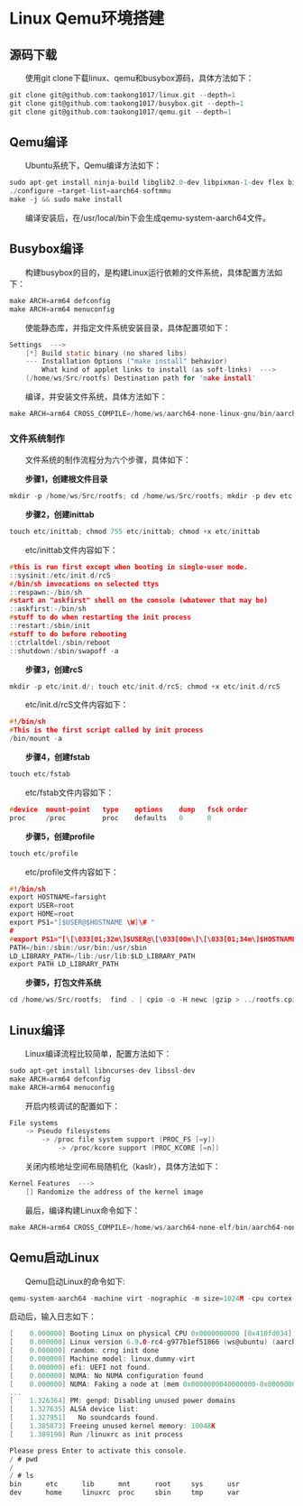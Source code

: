 # Linux Qemu环境搭建

## 源码下载

&emsp;&emsp;使用git clone下载linux、qemu和busybox源码，具体方法如下：

```C
git clone git@github.com:taokong1017/linux.git --depth=1
git clone git@github.com:taokong1017/busybox.git --depth=1
git clone git@github.com:taokong1017/qemu.git --depth=1
```

## Qemu编译

&emsp;&emsp;Ubuntu系统下，Qemu编译方法如下：

```C
sudo apt-get install ninja-build libglib2.0-dev libpixman-1-dev flex bison make
./configure –target-list=aarch64-softmmu
make -j && sudo make install
```

&emsp;&emsp;编译安装后，在/usr/local/bin下会生成qemu-system-aarch64文件。

## Busybox编译

&emsp;&emsp;构建busybox的目的，是构建Linux运行依赖的文件系统，具体配置方法如下：

```C
make ARCH=arm64 defconfig 
make ARCH=arm64 menuconfig
```

&emsp;&emsp;使能静态库，并指定文件系统安装目录，具体配置项如下：

```C
Settings  ---> 
    [*] Build static binary (no shared libs)
    --- Installation Options ("make install" behavior) 
        What kind of applet links to install (as soft-links)  ---> 
    (/home/ws/Src/rootfs) Destination path for 'make install'
```

&emsp;&emsp;编译，并安装文件系统，具体方法如下：

```c
make ARCH=arm64 CROSS_COMPILE=/home/ws/aarch64-none-linux-gnu/bin/aarch64-none-linux-gnu- -j install
```

### 文件系统制作

&emsp;&emsp;文件系统的制作流程分为六个步骤，具体如下：

&emsp;&emsp;**步骤1，创建根文件目录**

```C
mkdir -p /home/ws/Src/rootfs; cd /home/ws/Src/rootfs; mkdir -p dev etc home lib mnt proc root sys tmp var
```

&emsp;&emsp;**步骤2，创建inittab**

```C
touch etc/inittab; chmod 755 etc/inittab; chmod +x etc/inittab
```

&emsp;&emsp;etc/inittab文件内容如下：

```C
#this is run first except when booting in single-user mode.
::sysinit:/etc/init.d/rcS
#/bin/sh invocations on selected ttys
::respawn:-/bin/sh
#start an "askfirst" shell on the console (whatever that may be)
::askfirst:-/bin/sh
#stuff to do when restarting the init process
::restart:/sbin/init
#stuff to do before rebooting
::ctrlaltdel:/sbin/reboot
::shutdown:/sbin/swapoff -a
```

&emsp;&emsp;**步骤3，创建rcS**

```C
mkdir -p etc/init.d/; touch etc/init.d/rcS; chmod +x etc/init.d/rcS
```

&emsp;&emsp;etc/init.d/rcS文件内容如下：

```C
#!/bin/sh
#This is the first script called by init process
/bin/mount -a
```

&emsp;&emsp;**步骤4，创建fstab**

```C
touch etc/fstab
```

&emsp;&emsp;etc/fstab文件内容如下：

```C
#device  mount-point   type    options    dump   fsck order
proc     /proc         proc    defaults   0      0
```

&emsp;&emsp;**步骤5，创建profile**

```C
touch etc/profile
```

&emsp;&emsp;etc/profile文件内容如下：

```C
#!/bin/sh
export HOSTNAME=farsight
export USER=root
export HOME=root
export PS1="[$USER@$HOSTNAME \W]\# "
#
#export PS1="[\[\033[01;32m\]$USER@\[\033[00m\]\[\033[01;34m\]$HOSTNAME\[\033[00m\ \W]\$ "
PATH=/bin:/sbin:/usr/bin:/usr/sbin
LD_LIBRARY_PATH=/lib:/usr/lib:$LD_LIBRARY_PATH
export PATH LD_LIBRARY_PATH
```

&emsp;&emsp;**步骤5，打包文件系统**

```C
cd /home/ws/Src/rootfs;  find . | cpio -o -H newc |gzip > ../rootfs.cpio.gz
```

## Linux编译

&emsp;&emsp;Linux编译流程比较简单，配置方法如下：

```C
sudo apt-get install libncurses-dev libssl-dev
make ARCH=arm64 defconfig 
make ARCH=arm64 menuconfig
```

&emsp;&emsp;开启内核调试的配置如下：

```C
File systems 
    -> Pseudo filesystems 
        -> /proc file system support (PROC_FS [=y])
            -> /proc/kcore support (PROC_KCORE [=n])
```

&emsp;&emsp;关闭内核地址空间布局随机化（kaslr），具体方法如下：

```C
Kernel Features  --->
    [] Randomize the address of the kernel image
```

&emsp;&emsp;最后，编译构建Linux命令如下：

```C
make ARCH=arm64 CROSS_COMPILE=/home/ws/aarch64-none-elf/bin/aarch64-none-elf- Image -j
```

## Qemu启动Linux

&emsp;&emsp;Qemu启动Linux的命令如下:

```C
qemu-system-aarch64 -machine virt -nographic -m size=1024M -cpu cortex-a53 -smp 4 -kernel  /home/ws/Src/linux/arch/arm64/boot/Image -initrd /home/ws/Src/rootfs.cpio.gz -append "root=/dev/ram console=ttyAMA0 rdinit=/linuxrc"
```

启动后，输入日志如下：

```C
[    0.000000] Booting Linux on physical CPU 0x0000000000 [0x410fd034]
[    0.000000] Linux version 6.9.0-rc4-g977b1ef51866 (ws@ubuntu) (aarch64-none-elf-gcc (Arm GNU Toolchain 12.3.Rel1 (Build arm-12.35)) 12.3.1 20230626, GNU ld (Arm GNU Toolchain 12.3.Rel1 (Build arm-12.35)) 2.40.0.20230627) #8 SMP PREEMPT Mon Apr 22 23:15:40 CST 2024
[    0.000000] random: crng init done
[    0.000000] Machine model: linux,dummy-virt
[    0.000000] efi: UEFI not found.
[    0.000000] NUMA: No NUMA configuration found
[    0.000000] NUMA: Faking a node at [mem 0x0000000040000000-0x000000007fffffff]
...
[    1.326364] PM: genpd: Disabling unused power domains
[    1.327635] ALSA device list:
[    1.327951]   No soundcards found.
[    1.385873] Freeing unused kernel memory: 10048K
[    1.389190] Run /linuxrc as init process

Please press Enter to activate this console. 
/ # pwd
/
/ # ls
bin      etc      lib      mnt      root     sys      usr
dev      home     linuxrc  proc     sbin     tmp      var
```
